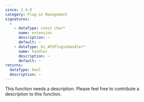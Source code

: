 ```yaml
---
since: 2.4.0
category: Plug-in Management
signatures:
  -
    - dataType: const char*
      name: extension
      description: ~
      default: ~
    - dataType: bz_APIPluginHandler*
      name: handler
      description: ~
      default: ~
returns:
  dataType: bool
  description: ~
---
```


This function needs a description. Please feel free to contribute a description to this function.
